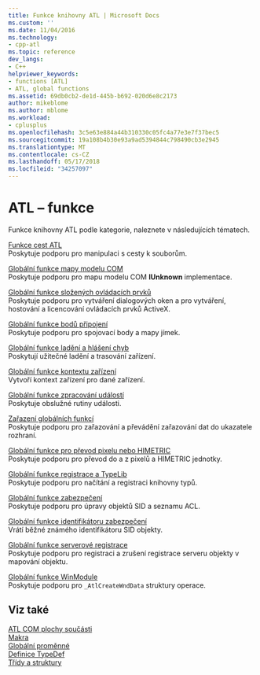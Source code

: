 ```yaml
---
title: Funkce knihovny ATL | Microsoft Docs
ms.custom: ''
ms.date: 11/04/2016
ms.technology:
- cpp-atl
ms.topic: reference
dev_langs:
- C++
helpviewer_keywords:
- functions [ATL]
- ATL, global functions
ms.assetid: 69db0cb2-de1d-445b-b692-020d6e8c2173
author: mikeblome
ms.author: mblome
ms.workload:
- cplusplus
ms.openlocfilehash: 3c5e63e884a44b310330c05fc4a77e3e7f37bec5
ms.sourcegitcommit: 19a108b4b30e93a9ad5394844c798490cb3e2945
ms.translationtype: MT
ms.contentlocale: cs-CZ
ms.lasthandoff: 05/17/2018
ms.locfileid: "34257097"
---
```

# <a name="atl-functions"></a>ATL – funkce


Funkce knihovny ATL podle kategorie, naleznete v následujících tématech.  
  
 [Funkce cest ATL](../../atl/reference/com-map-global-functions.md)  
 Poskytuje podporu pro manipulaci s cesty k souborům.
 
 [Globální funkce mapy modelu COM](../../atl/reference/com-map-global-functions.md)  
 Poskytuje podporu pro mapu modelu COM **IUnknown** implementace.  
  
 [Globální funkce složených ovládacích prvků](../../atl/reference/composite-control-global-functions.md)  
 Poskytuje podporu pro vytváření dialogových oken a pro vytváření, hostování a licencování ovládacích prvků ActiveX.  
  
 [Globální funkce bodů připojení](../../atl/reference/connection-point-global-functions.md)  
 Poskytuje podporu pro spojovací body a mapy jímek.  
  
 [Globální funkce ladění a hlášení chyb](../../atl/reference/debugging-and-error-reporting-global-functions.md)  
 Poskytují užitečné ladění a trasování zařízení.  
  
 [Globální funkce kontextu zařízení](../../atl/reference/device-context-global-functions.md)  
 Vytvoří kontext zařízení pro dané zařízení.  
  
 [Globální funkce zpracování událostí](../../atl/reference/event-handling-global-functions.md)  
 Poskytuje obslužné rutiny události.  
  
 [Zařazení globálních funkcí](../../atl/reference/marshaling-global-functions.md)  
 Poskytuje podporu pro zařazování a převádění zařazování dat do ukazatele rozhraní.  
  
 [Globální funkce pro převod pixelu nebo HIMETRIC](../../atl/reference/pixel-himetric-conversion-global-functions.md)  
 Poskytuje podporu pro převod do a z pixelů a HIMETRIC jednotky.  
  
 [Globální funkce registrace a TypeLib](../../atl/reference/registry-and-typelib-global-functions.md)  
 Poskytuje podporu pro načítání a registraci knihovny typů.  
  
 [Globální funkce zabezpečení](../../atl/reference/security-global-functions.md)  
 Poskytuje podporu pro úpravy objektů SID a seznamu ACL.  
  
 [Globální funkce identifikátoru zabezpečení](../../atl/reference/security-identifier-global-functions.md)  
 Vrátí běžné známého identifikátoru SID objekty.  
  
 [Globální funkce serverové registrace](../../atl/reference/server-registration-global-functions.md)  
 Poskytuje podporu pro registraci a zrušení registrace serveru objekty v mapování objektu.  
  
 [Globální funkce WinModule](../../atl/reference/winmodule-global-functions.md)  
 Poskytuje podporu pro `_AtlCreateWndData` struktury operace.  
  
## <a name="see-also"></a>Viz také  
    
 [ATL COM plochy součásti](../../atl/atl-com-desktop-components.md)   
 [Makra](../../atl/reference/atl-macros.md)   
 [Globální proměnné](../../atl/reference/atl-global-variables.md)   
 [Definice TypeDef](../../atl/reference/atl-typedefs.md)   
 [Třídy a struktury](../../atl/reference/atl-classes.md)
